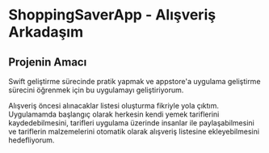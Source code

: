 # ShoppingSaverApp - Alışveriş Arkadaşım

## Projenin Amacı

Swift geliştirme sürecinde pratik yapmak ve appstore'a uygulama geliştirme sürecini öğrenmek için bu uygulamayı geliştiriyorum.
 
Alışveriş öncesi alınacaklar listesi oluşturma fikriyle yola çıktım. Uygulamamda başlangıç olarak herkesin kendi yemek tariflerini kaydedebilmesini, tarifleri uygulama üzerinde insanlar ile paylaşabilmesini ve tariflerin malzemelerini otomatik olarak alışveriş listesine ekleyebilmesini hedefliyorum.


